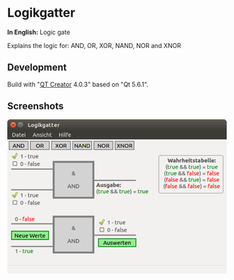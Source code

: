 # Logikgatter
**In English:** Logic gate

Explains the logic for: AND, OR, XOR, NAND, NOR and XNOR


## Development
Build with "[QT Creator](https://www.qt.io/download/) 4.0.3" based on "Qt 5.6.1".


## Screenshots
![Logikgatter](images/screenshots/screenshot01.png "Logikgatter")

